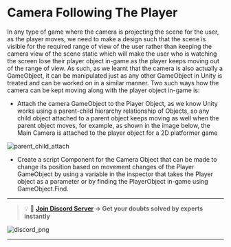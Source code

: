 # Camera Following The Player

In any type of game where the camera is projecting the scene for the user, as the player moves, we need to make a design such that the scene is visible for the required range of view of the user rather than keeping the camera view of the scene static which will make the user who is watching the screen lose their player object in-game as the player keeps moving out of the range of view. As such, as we learnt that the camera is also actually a GameObject, it can be manipulated just as any other GameObject in Unity is treated and can be worked on in a similar manner. Two such ways how the camera can be kept moving along with the player object in-game is:

- Attach the camera GameObject to the Player Object, as we know Unity works using a parent-child hierarchy relationship of Objects, so any child object attached to a parent object keeps moving as well when the parent object moves, for example, as shown in the image below, the Main Camera is attached to the player object for a 2D platformer game

![parent_child_attach](https://user-images.githubusercontent.com/44625252/152809953-9df7e275-87a7-4f89-9efb-d579daf6e936.PNG)

- Create a script Component for the Camera Object that can be made to change its position based on movement changes of the Player GameObject by using a variable in the inspector that takes the Player object as a parameter or by finding the PlayerObject in-game using GameObject.Find.

---
<aside>

> 💡 🚀 **[Join Discord Server](https://discord.gg/J5zDscnzms) → Get your doubts solved by experts instantly**
</aside>

![discord_png](https://user-images.githubusercontent.com/44625252/152805317-45a22cd7-fbf5-49cc-a13d-01282d498b03.png)

---
